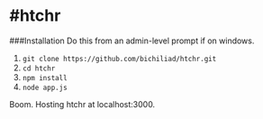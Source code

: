 #htchr
============================
###Installation 
Do this from an admin-level prompt if on windows.

1. `git clone https://github.com/bichiliad/htchr.git`
2. `cd htchr`
3. `npm install`
4. `node app.js`

Boom. Hosting htchr at localhost:3000. 